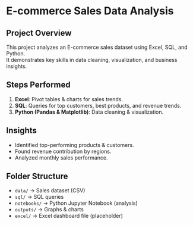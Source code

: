 # E-commerce Sales Data Analysis

## Project Overview
This project analyzes an E-commerce sales dataset using Excel, SQL, and Python.  
It demonstrates key skills in data cleaning, visualization, and business insights.

## Steps Performed
1. **Excel**: Pivot tables & charts for sales trends.
2. **SQL**: Queries for top customers, best products, and revenue trends.
3. **Python (Pandas & Matplotlib)**: Data cleaning & visualization.

## Insights
- Identified top-performing products & customers.
- Found revenue contribution by regions.
- Analyzed monthly sales performance.

## Folder Structure
- `data/` → Sales dataset (CSV)
- `sql/` → SQL queries
- `notebooks/` → Python Jupyter Notebook (analysis)
- `outputs/` → Graphs & charts
- `excel/` → Excel dashboard file (placeholder)

